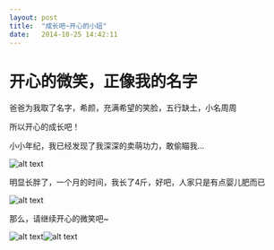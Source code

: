 ```yaml
---
layout: post
title:  "成长吧~开心的小妞"
date:   2014-10-25 14:42:11
---
```

开心的微笑，正像我的名字
=======

爸爸为我取了名字，希颜，充满希望的笑脸，五行缺土，小名周周

所以开心的成长吧！

小小年纪，我已经发现了我深深的卖萌功力，敢偷瞄我...

![alt text][1]

明显长胖了，一个月的时间，我长了4斤，好吧，人家只是有点婴儿肥而已

![alt text][2]

那么，请继续开心的微笑吧~

![alt text][3]![alt text][4]


  [1]: https://6d6f-moxigan-1259722256.tcb.qcloud.la/xy/0c6e189d.jpg
  [2]: https://6d6f-moxigan-1259722256.tcb.qcloud.la/xy/61e3f48d.jpg
  [3]: https://6d6f-moxigan-1259722256.tcb.qcloud.la/xy/43984501.jpg
  [4]: https://6d6f-moxigan-1259722256.tcb.qcloud.la/xy/57292e66.jpg